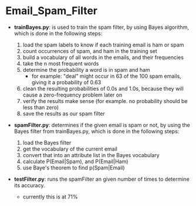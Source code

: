 # Email_Spam_Filter

- **trainBayes.py**: is used to train the spam filter, by using Bayes algorithm, which is done in the following steps:
	1. load the spam labels to know if each training email is ham or spam
	2. count occurrences of spam, and ham in the training set
	3. build a vocabulary of all words in the emails, and their frequencies
	4. take the n most frequent words
	5. determine the probability a word is in spam and ham
		- for example: "deal" might occur in 63 of the 100 spam emails, giving it a probability of 0.63
	6. clean the resulting probabilities of 0.0s and 1.0s, because they will cause a zero-frequency problem later on
	7. verify the results make sense (for example. no probability should be less than zero)
	8. save the results as our spam filter

- **spamFilter.py**: determines if the given email is spam or not, by using the Bayes filter from trainBayes.py, which is done in the following steps:
	1. load the Bayes filter
	2. get the vocabulary of the current email
	3. convert that into an attribute list in the Bayes vocabulary
	4. calculate P(Email|Spam), and P(Email|Ham)
	5. use Baye's theorem to find p(Spam|Email)

- **testFilter.py**: runs the spamFilter an given number of times to determine its accuracy.
	- currently this is at 71%
